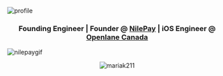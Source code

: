 

![profile](https://github.com/user-attachments/assets/04e88cff-6f60-4fc4-b458-7b5002c5e0fa)



<h3 align="center">Founding Engineer | Founder @ <a href='https://www.nilepay.tech/'>NilePay</a> | iOS Engineer @ <a href='https://www.openlane.ca/en/'> Openlane Canada</a></h3>


![nilepaygif](https://github.com/user-attachments/assets/87d62aee-4c1d-4c6f-a16f-aab82434d8f0)




<p align="center"> <img src="https://github-readme-stats.vercel.app/api?username=mariak211&show_icons=true&theme=radical" alt="mariak211" />
  
